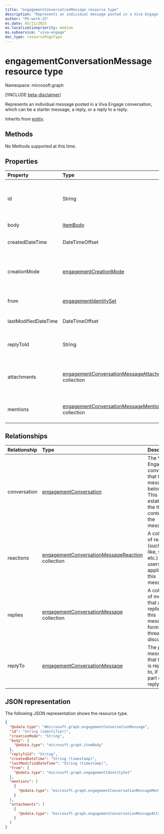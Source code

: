 ```yaml
---
title: "engagementConversationMessage resource type"
description: "Represents an individual message posted in a Viva Engage conversation"
author: "PV-work-25"
ms.date: 05/21/2025
ms.localizationpriority: medium
ms.subservice: "viva-engage"
doc_type: resourcePageType
---
```


# engagementConversationMessage resource type

Namespace: microsoft.graph

[!INCLUDE [beta-disclaimer](../../includes/beta-disclaimer.md)]

Represents an individual message posted in a Viva Engage conversation, which can be a starter message, a reply, or a reply to a reply.


Inherits from [entity](../resources/entity.md).


## Methods

No Methods supported at this time.

<!--|Method|Return type|Description|
|:---|:---|:---|
|[List](../api/onlinemeetingengagementconversation-list-starter.md)|[engagementConversationMessage](../resources/engagementconversationmessage.md) collection|Get a list of the engagementConversationMessage objects and their properties.|
|[Create](../api/onlinemeetingengagementconversation-post-starter.md)|[engagementConversationMessage](../resources/engagementconversationmessage.md)|Create a new engagementConversationMessage object.|
|[Get](../api/engagementconversationmessage-get.md)|[engagementConversationMessage](../resources/engagementconversationmessage.md)|Read the properties and relationships of an engagementConversationMessage object.|
|[Update](../api/engagementconversationmessage-update.md)|[engagementConversationMessage](../resources/engagementconversationmessage.md)|Update the properties of an engagementConversationMessage object.|
|[Delete](../api/onlinemeetingengagementconversation-delete-starter.md)|None|Delete an engagementConversationMessage object.|
|[List reactions](../api/engagementconversationmessage-list-reactions.md)|[engagementConversationMessageReaction](../resources/engagementconversationmessagereaction.md) collection|**TODO: Add a useful description.**|
|[Create engagementConversationMessageReaction](../api/engagementconversationmessage-post-reactions.md)|[engagementConversationMessageReaction](../resources/engagementconversationmessagereaction.md)|Create a new engagementConversationMessageReaction object.|
|[List replies](../api/engagementconversationmessage-list-replies.md)|[engagementConversationMessage](../resources/engagementconversationmessage.md) collection|**TODO: Add a useful description.**|
|[Create engagementConversationMessage](../api/engagementconversationmessage-post-replies.md)|[engagementConversationMessage](../resources/engagementconversationmessage.md)|Create a new engagementConversationMessage object.|
|[List engagementConversationMessage](../api/engagementconversationmessage-list-replyto.md)|[engagementConversationMessage](../resources/engagementconversationmessage.md) collection|**TODO: Add a useful description.**|
|[Add engagementConversationMessage](../api/engagementconversationmessage-post-replyto.md)|[engagementConversationMessage](../resources/engagementconversationmessage.md)|Add replyTo by posting to the replyTo collection.|
|[Remove engagementConversationMessage](../api/engagementconversationmessage-delete-replyto.md)|None|Remove an [engagementConversationMessage](../resources/engagementconversationmessage.md) object.|
-->

## Properties
|Property|Type|Description|
|:---|:---|:---|
|id|String|Unique ID of a Viva Engage conversation message. Inherited from [entity](../resources/entity.md). Inherits from [entity](../resources/entity.md)|
|body|[itemBody](../resources/itembody.md)|The main content of the message|
|createdDateTime|DateTimeOffset|Timestamp when the message was created.|
|creationMode|[engagementCreationMode](../resources/engagementCreationMode.md)|Indicates how the message was created. The possible values are: `none`, `migration`, `unknownFutureValue`.|
|from|[engagementIdentitySet](../resources/engagementidentityset.md)|Identity of the sender of the message.|
|lastModifiedDateTime|DateTimeOffset|Timestamp of the last modification to the message.|
|replyToId|String|ID of the parent message this one is a reply to, if applicable.|
|attachments|[engagementConversationMessageAttachment](../resources/engagementconversationmessageattachment.md) collection|Collection of attachments included in the message, such as files, weblinks, videos, or images. |
|mentions|[engagementConversationMessageMention](../resources/engagementconversationmessagemention.md) collection|Collection of user identities mentioned in the message.|

## Relationships
|Relationship|Type|Description|
|:---|:---|:---|
|conversation|[engagementConversation](../resources/engagementconversation.md)|The Viva Engage conversation that this message belongs to. This establishes the thread context for the message.|
|reactions|[engagementConversationMessageReaction](../resources/engagementconversationmessagereaction.md) collection|A collection of reactions (such as like, smile, etc.) that users have applied to this message.|
|replies|[engagementConversationMessage](../resources/engagementconversationmessage.md) collection|A collection of messages that are replies to this message, forming a threaded discussion.|
|replyTo|[engagementConversationMessage](../resources/engagementconversationmessage.md)|The parent message that this one is replying to, if it is part of a reply chain.|

## JSON representation
The following JSON representation shows the resource type.
<!-- {
  "blockType": "resource",
  "keyProperty": "id",
  "@odata.type": "microsoft.graph.engagementConversationMessage",
  "baseType": "microsoft.graph.entity",
  "openType": false
}
-->

``` json
{
  "@odata.type": "#microsoft.graph.engagementConversationMessage",
  "id": "String (identifier)",
  "creationMode": "String",
  "body": {
    "@odata.type": "microsoft.graph.itemBody"
  },
  "replyToId": "String",
  "createdDateTime": "String (timestamp)",
  "lastModifiedDateTime": "String (timestamp)",
  "from": {
    "@odata.type": "microsoft.graph.engagementIdentitySet"
  },
  "mentions": [
    {
      "@odata.type": "microsoft.graph.engagementConversationMessageMention"
    }
  ],
  "attachments": [
    {
      "@odata.type": "microsoft.graph.engagementConversationMessageAttachment"
    }
  ]
}
```